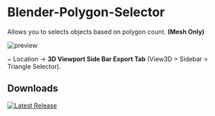 # Blender-Polygon-Selector
Allows you to selects objects based on polygon count. **(Mesh Only)**

![preview](https://github.com/leonardostefanello/Blender-Polygon-Selector/assets/66969944/13eb7ae3-7a38-4845-ac5d-db10693300e0)

~ Location -> **3D Viewport Side Bar Export Tab** (View3D > Sidebar > Triangle Selector).

## Downloads
[![Latest Release](https://badgen.net/badge/Latest%20Release/2.0.0/green?icon=github)](https://github.com/leonardostefanello/Blender-Polygon-Selector/releases/tag/2.0.0)

